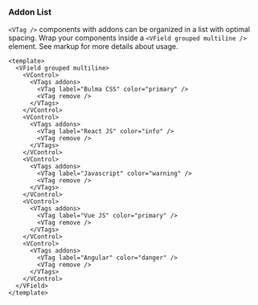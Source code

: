 ### Addon List

`<VTag />` components with addons can be organized in a
list with optimal spacing. Wrap your components inside a
`<VField grouped multiline />` element.
See markup for more details about usage.

<!--code-->

```vue
<template>
  <VField grouped multiline>
    <VControl>
      <VTags addons>
        <VTag label="Bulma CSS" color="primary" />
        <VTag remove />
      </VTags>
    </VControl>
    <VControl>
      <VTags addons>
        <VTag label="React JS" color="info" />
        <VTag remove />
      </VTags>
    </VControl>
    <VControl>
      <VTags addons>
        <VTag label="Javascript" color="warning" />
        <VTag remove />
      </VTags>
    </VControl>
    <VControl>
      <VTags addons>
        <VTag label="Vue JS" color="primary" />
        <VTag remove />
      </VTags>
    </VControl>
    <VControl>
      <VTags addons>
        <VTag label="Angular" color="danger" />
        <VTag remove />
      </VTags>
    </VControl>
  </VField>
</template>
```

<!--/code-->

<!--example-->
<VField grouped multiline style="gap: 0.5rem">
  <VControl>
    <VTags addons>
      <VTag label="Bulma CSS" color="primary" />
      <VTag remove />
    </VTags>
  </VControl>
  <VControl>
    <VTags addons>
      <VTag label="React JS" color="info" />
      <VTag remove />
    </VTags>
  </VControl>
  <VControl>
    <VTags addons>
      <VTag label="Javascript" color="warning" />
      <VTag remove />
    </VTags>
  </VControl>
  <VControl>
    <VTags addons>
      <VTag label="Vue JS" color="primary" />
      <VTag remove />
    </VTags>
  </VControl>
  <VControl>
    <VTags addons>
      <VTag label="Angular" color="danger" />
      <VTag remove />
    </VTags>
  </VControl>
</VField>

<!--/example-->
